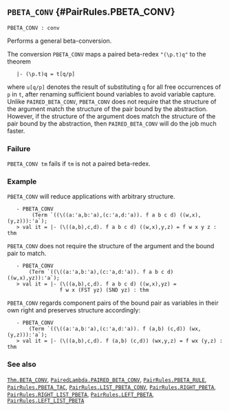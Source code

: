 ## `PBETA_CONV` {#PairRules.PBETA_CONV}


```
PBETA_CONV : conv
```



Performs a general beta-conversion.


The conversion `PBETA_CONV` maps a paired beta-redex `"(\p.t)q"` to the theorem
    
       |- (\p.t)q = t[q/p]
    
where `u[q/p]` denotes the result of substituting `q` for all free
occurrences of `p` in `t`, after renaming sufficient bound variables to avoid
variable capture.
Unlike `PAIRED_BETA_CONV`, `PBETA_CONV` does not require that the structure
of the argument match the structure of the pair bound by the abstraction.
However, if the structure of the argument does match the structure of the
pair bound by the abstraction, then `PAIRED_BETA_CONV` will do the job
much faster.

### Failure

`PBETA_CONV tm` fails if `tm` is not a paired beta-redex.

### Example

`PBETA_CONV` will reduce applications with arbitrary structure.
    
       - PBETA_CONV
            (Term `((\((a:'a,b:'a),(c:'a,d:'a)). f a b c d) ((w,x),(y,z))):'a`);
       > val it = |- (\((a,b),c,d). f a b c d) ((w,x),y,z) = f w x y z : thm
    

`PBETA_CONV` does not require the structure of the argument and the bound
pair to match.
    
       - PBETA_CONV
           (Term `((\((a:'a,b:'a),(c:'a,d:'a)). f a b c d) ((w,x),yz)):'a`);
       > val it = |- (\((a,b),c,d). f a b c d) ((w,x),yz) =
                     f w x (FST yz) (SND yz) : thm
    

`PBETA_CONV` regards component pairs of the bound pair as variables in their
own right and preserves structure accordingly:
    
       - PBETA_CONV
           (Term `((\((a:'a,b:'a),(c:'a,d:'a)). f (a,b) (c,d)) (wx,(y,z))):'a`);
       > val it = |- (\((a,b),c,d). f (a,b) (c,d)) (wx,y,z) = f wx (y,z) : thm
    



### See also

[`Thm.BETA_CONV`](#Thm.BETA_CONV), [`PairedLambda.PAIRED_BETA_CONV`](#PairedLambda.PAIRED_BETA_CONV), [`PairRules.PBETA_RULE`](#PairRules.PBETA_RULE), [`PairRules.PBETA_TAC`](#PairRules.PBETA_TAC), [`PairRules.LIST_PBETA_CONV`](#PairRules.LIST_PBETA_CONV), [`PairRules.RIGHT_PBETA`](#PairRules.RIGHT_PBETA), [`PairRules.RIGHT_LIST_PBETA`](#PairRules.RIGHT_LIST_PBETA), [`PairRules.LEFT_PBETA`](#PairRules.LEFT_PBETA), [`PairRules.LEFT_LIST_PBETA`](#PairRules.LEFT_LIST_PBETA)

